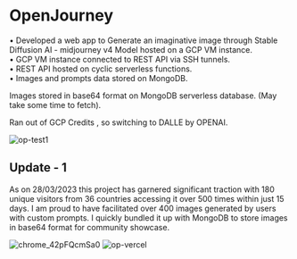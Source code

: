 
# OpenJourney

• Developed a web app to Generate an imaginative image through Stable Diffusion AI - midjourney v4 Model hosted on a GCP VM instance.<br>
• GCP VM instance connected to REST API via SSH tunnels.<br>
• REST API hosted on cyclic serverless functions.<br>
• Images and prompts data stored on MongoDB.<br>

Images stored in base64 format on MongoDB serverless database. (May take some time to fetch).

Ran out of GCP Credits , so switching to DALLE by OPENAI.

![op-test1](https://user-images.githubusercontent.com/50516265/228022299-f946a487-53cf-4c48-9b58-412ff41f4b1b.gif)

## Update - 1 

As on 28/03/2023 this project has garnered significant traction with 180 unique visitors from 36 countries accessing it over 500 times within just 15 days. 
I am proud to have facilitated over 400 images generated by users with custom prompts. I quickly bundled it up with MongoDB to store images in base64 format for community showcase.

![chrome_42pFQcmSa0](https://user-images.githubusercontent.com/50516265/228289316-70a7691c-5008-4b8c-92e5-0fc0e9dcda2e.png)
![op-vercel](https://user-images.githubusercontent.com/50516265/228291227-c9694773-ee14-46a7-be65-f688e025ba98.gif)

